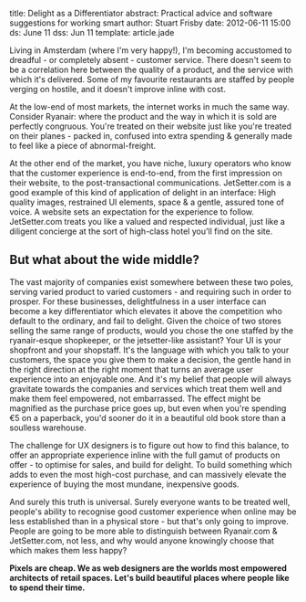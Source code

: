 title: Delight as a Differentiator
abstract: Practical advice and software suggestions for working smart
author: Stuart Frisby
date: 2012-06-11 15:00
ds: June 11
dss: Jun 11
template: article.jade

Living in Amsterdam (where I'm very happy!), I'm becoming accustomed to dreadful - or completely absent - customer service. There doesn't seem to be a correlation here between the quality of a product, and the service with which it's delivered. Some of my favourite restaurants are staffed by people verging on hostile, and it doesn't improve inline with cost.

At the low-end of most markets, the internet works in much the same way. Consider Ryanair: where the product and the way in which it is sold are perfectly congruous. You're treated on their website just like you're treated on their planes - packed in, confused into extra spending & generally made to feel like a piece of abnormal-freight.

At the other end of the market, you have niche, luxury operators who know that the customer experience is end-to-end, from the first impression on their website, to the post-transactional communications. JetSetter.com is a good example of this kind of application of delight in an interface: High quality images, restrained UI elements, space & a gentle, assured tone of voice. A website sets an expectation for the experience to follow. JetSetter.com treats you like a valued and respected individual, just like a diligent concierge at the sort of high-class hotel you'll find on the site.

## But what about the wide middle?

The vast majority of companies exist somewhere between these two poles, serving varied product to varied customers - and requiring such in order to prosper. For these businesses, delightfulness in a user interface can become a key differentiator which elevates it above the competition who default to the ordinary, and fail to delight. Given the choice of two stores selling the same range of products, would you chose the one staffed by the ryanair-esque shopkeeper, or the jetsetter-like assistant? Your UI is your shopfront and your shopstaff. It's the language with which you talk to your customers, the space you give them to make a decision, the gentle hand in the right direction at the right moment that turns an average user experience into an enjoyable one. And it's my belief that people will always gravitate towards the companies and services which treat them well and make them feel empowered, not embarrassed. The effect might be magnified as the purchase price goes up, but even when you're spending €5 on a paperback, you'd sooner do it in a beautiful old book store than a soulless warehouse.

The challenge for UX designers is to figure out how to find this balance, to offer an appropriate experience inline with the full gamut of products on offer - to optimise for sales, and build for delight. To build something which adds to even the most high-cost purchase, and can massively elevate the experience of buying the most mundane, inexpensive goods.

And surely this truth is universal. Surely everyone wants to be treated well, people's ability to recognise good customer experience when online may be less established than in a physical store - but that's only going to improve. People are going to be more able to distinguish between Ryanair.com & JetSetter.com, not less, and why would anyone knowingly choose that which makes them less happy?

**Pixels are cheap. We as web designers are the worlds most empowered architects of retail spaces. Let's build beautiful places where people like to spend their time.**
